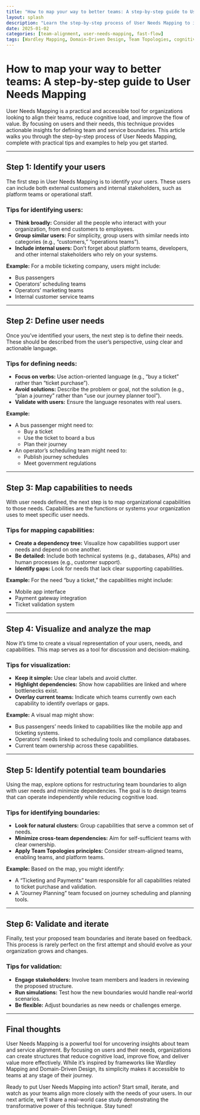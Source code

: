 ```yaml
---
title: "How to map your way to better teams: A step-by-step guide to User Needs Mapping"
layout: splash
description: "Learn the step-by-step process of User Needs Mapping to identify team and service boundaries for better alignment and flow."
date: 2025-01-02
categories: [team-alignment, user-needs-mapping, fast-flow]
tags: [Wardley Mapping, Domain-Driven Design, Team Topologies, cognitive load, organizational design]
---
```


# How to map your way to better teams: A step-by-step guide to User Needs Mapping

User Needs Mapping is a practical and accessible tool for organizations looking to align their teams, reduce cognitive load, and improve the flow of value. By focusing on users and their needs, this technique provides actionable insights for defining team and service boundaries. This article walks you through the step-by-step process of User Needs Mapping, complete with practical tips and examples to help you get started.

---

## Step 1: Identify your users

The first step in User Needs Mapping is to identify your users. These users can include both external customers and internal stakeholders, such as platform teams or operational staff.

### Tips for identifying users:
- **Think broadly:** Consider all the people who interact with your organization, from end customers to employees.
- **Group similar users:** For simplicity, group users with similar needs into categories (e.g., “customers,” “operations teams”).
- **Include internal users:** Don’t forget about platform teams, developers, and other internal stakeholders who rely on your systems.

**Example:** For a mobile ticketing company, users might include:
- Bus passengers
- Operators’ scheduling teams
- Operators’ marketing teams
- Internal customer service teams

---

## Step 2: Define user needs

Once you’ve identified your users, the next step is to define their needs. These should be described from the user’s perspective, using clear and actionable language.

### Tips for defining needs:
- **Focus on verbs:** Use action-oriented language (e.g., “buy a ticket” rather than “ticket purchase”).
- **Avoid solutions:** Describe the problem or goal, not the solution (e.g., “plan a journey” rather than “use our journey planner tool”).
- **Validate with users:** Ensure the language resonates with real users.

**Example:**
- A bus passenger might need to:
  - Buy a ticket
  - Use the ticket to board a bus
  - Plan their journey
- An operator’s scheduling team might need to:
  - Publish journey schedules
  - Meet government regulations

---

## Step 3: Map capabilities to needs

With user needs defined, the next step is to map organizational capabilities to those needs. Capabilities are the functions or systems your organization uses to meet specific user needs.

### Tips for mapping capabilities:
- **Create a dependency tree:** Visualize how capabilities support user needs and depend on one another.
- **Be detailed:** Include both technical systems (e.g., databases, APIs) and human processes (e.g., customer support).
- **Identify gaps:** Look for needs that lack clear supporting capabilities.

**Example:**
For the need “buy a ticket,” the capabilities might include:
- Mobile app interface
- Payment gateway integration
- Ticket validation system

---

## Step 4: Visualize and analyze the map

Now it’s time to create a visual representation of your users, needs, and capabilities. This map serves as a tool for discussion and decision-making.

### Tips for visualization:
- **Keep it simple:** Use clear labels and avoid clutter.
- **Highlight dependencies:** Show how capabilities are linked and where bottlenecks exist.
- **Overlay current teams:** Indicate which teams currently own each capability to identify overlaps or gaps.

**Example:**
A visual map might show:
- Bus passengers’ needs linked to capabilities like the mobile app and ticketing systems.
- Operators’ needs linked to scheduling tools and compliance databases.
- Current team ownership across these capabilities.

---

## Step 5: Identify potential team boundaries

Using the map, explore options for restructuring team boundaries to align with user needs and minimize dependencies. The goal is to design teams that can operate independently while reducing cognitive load.

### Tips for identifying boundaries:
- **Look for natural clusters:** Group capabilities that serve a common set of needs.
- **Minimize cross-team dependencies:** Aim for self-sufficient teams with clear ownership.
- **Apply Team Topologies principles:** Consider stream-aligned teams, enabling teams, and platform teams.

**Example:**
Based on the map, you might identify:
- A “Ticketing and Payments” team responsible for all capabilities related to ticket purchase and validation.
- A “Journey Planning” team focused on journey scheduling and planning tools.

---

## Step 6: Validate and iterate

Finally, test your proposed team boundaries and iterate based on feedback. This process is rarely perfect on the first attempt and should evolve as your organization grows and changes.

### Tips for validation:
- **Engage stakeholders:** Involve team members and leaders in reviewing the proposed structure.
- **Run simulations:** Test how the new boundaries would handle real-world scenarios.
- **Be flexible:** Adjust boundaries as new needs or challenges emerge.

---

## Final thoughts

User Needs Mapping is a powerful tool for uncovering insights about team and service alignment. By focusing on users and their needs, organizations can create structures that reduce cognitive load, improve flow, and deliver value more effectively. While it’s inspired by frameworks like Wardley Mapping and Domain-Driven Design, its simplicity makes it accessible to teams at any stage of their journey.

Ready to put User Needs Mapping into action? Start small, iterate, and watch as your teams align more closely with the needs of your users. In our next article, we’ll share a real-world case study demonstrating the transformative power of this technique. Stay tuned!


